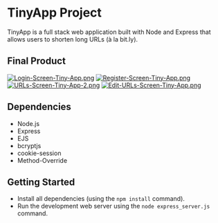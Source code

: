 
# TinyApp Project

TinyApp is a full stack web application built with Node and Express that allows users to shorten long URLs (à la bit.ly).

## Final Product

[![Login-Screen-Tiny-App.png](https://i.postimg.cc/SRSms3Zd/Login-Screen-Tiny-App.png)](https://postimg.cc/9Rn6g8Hw)
[![Register-Screen-Tiny-App.png](https://i.postimg.cc/59gxG90R/Register-Screen-Tiny-App.png)](https://postimg.cc/dD7PZYG2)
[![URLs-Screen-Tiny-App-2.png](https://i.postimg.cc/Y0dMmRZH/URLs-Screen-Tiny-App-2.png)](https://postimg.cc/q669Pspb)
[![Edit-URLs-Screen-Tiny-App.png](https://i.postimg.cc/tTtX9pz7/Edit-URLs-Screen-Tiny-App.png)](https://postimg.cc/gXj9D9QP)


## Dependencies

- Node.js
- Express
- EJS
- bcryptjs
- cookie-session
- Method-Override

## Getting Started

- Install all dependencies (using the `npm install` command).
- Run the development web server using the `node express_server.js` command.
